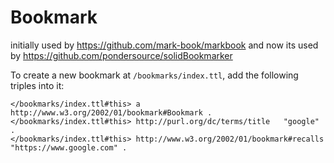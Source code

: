 # Bookmark
initially used by https://github.com/mark-book/markbook
and now its used by https://github.com/pondersource/solidBookmarker

To create a new bookmark at `/bookmarks/index.ttl`, add the following triples into it:

```turtle
</bookmarks/index.ttl#this> a          http://www.w3.org/2002/01/bookmark#Bookmark .
</bookmarks/index.ttl#this> http://purl.org/dc/terms/title   "google" .
</bookmarks/index.ttl#this> http://www.w3.org/2002/01/bookmark#recalls   "https://www.google.com" .
```